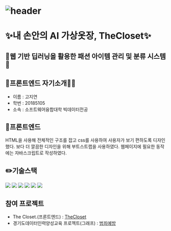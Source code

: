 ![header](https://capsule-render.vercel.app/api?type=Waving&color=FFA07A&height=250&section=header&text=The%20Closet&fontSize=90)
========================================================================================================================================
# ✨내 손안의 AI 가상옷장, TheCloset✨
## 👕웹 기반 딥러닝을 활용한 패션 아이템 관리 및 분류 시스템👖

## 🐻프론트엔드 자기소개🐻‍❄️
  - 이름 : 고지연
  - 학번 : 20185105
  - 소속 : 소프트웨어융합대학 빅데이터전공

## 🌱프론트엔드
HTML을 사용해 전체적인 구조를 잡고 css를 사용하여 사용자가 보기 편하도록 디자인했다.
보다 더 깔끔한 디자인을 위해 부트스트랩을 사용하였다.
웹페이지에 필요한 동작에는 자바스크립트로 작성하였다.

## ✏️기술스택
<img src="https://img.shields.io/badge/javascript-F7DF1E?style=for-the-badge&logo=javascript&logoColor=black"> <img src="https://img.shields.io/badge/html-E34F26?style=for-the-badge&logo=html5&logoColor=white"> <img src="https://img.shields.io/badge/css-1572B6?style=for-the-badge&logo=css3&logoColor=white"> <img src="https://img.shields.io/badge/jquery-0769AD?style=for-the-badge&logo=jquery&logoColor=white"> <img src="https://img.shields.io/badge/bootstrap-7952B3?style=for-the-badge&logo=bootstrap&logoColor=white"> <img src="https://img.shields.io/badge/tensorflow.js-F7DF1E?style=for-the-badge&logo=tensorflow&logoColor=orange"> 

## 참여 프로젝트
   - The Closet.(프론트엔드) : [TheCloset][Link]
   - 경기도데이터인력양성교육 프로젝트(그래프) : [범죄예방][data]

[data]: https://github.com/kamjoo1999/crime_project_graph/tree/main
[Link]:https://github.com/kamjoo1999/jiyeon/tree/TheCloset

